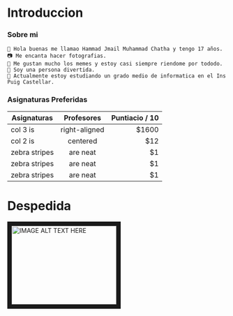 # Introduccion
### Sobre mi  
```
👋 Hola buenas me llamao Hammad Jmail Muhammad Chatha y tengo 17 años.
📷 Me encanta hacer fotografias.
🤣 Me gustan mucho los memes y estoy casi siempre riendome por tododo.
🤡 Soy una persona divertida.
🌱 Actualmente estoy estudiando un grado medio de informatica en el Ins Puig Castellar.
```

### Asignaturas Preferidas 

| Asignaturas   | Profesores    | Puntiacio / 10  |
| ------------- |:-------------:| -----:|
| col 3 is      | right-aligned | $1600 |
| col 2 is      | centered      |   $12 |
| zebra stripes | are neat      |    $1 |
| zebra stripes | are neat      |    $1 |
| zebra stripes | are neat      |    $1 |

# Despedida 

<a href="https://www.youtube.com/watch?v=KEsMNYlc0YU
" target="_blank"><img src="https://github.com/hammad2003/Introduccion/blob/main/Fotos/1.jpg" 
alt="IMAGE ALT TEXT HERE" width="240" height="180" border="10" /></a>

